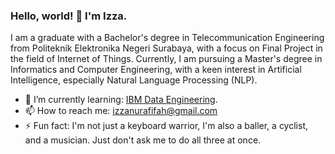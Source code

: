 ### Hello, world! 👋 I'm Izza.

I am a graduate with a Bachelor's degree in Telecommunication Engineering from Politeknik Elektronika Negeri Surabaya, with a focus on Final Project in the field of Internet of Things. Currently, I am pursuing a Master's degree in Informatics and Computer Engineering, with a keen interest in Artificial Intelligence, especially Natural Language Processing (NLP).

- 🌱 I’m currently learning: <a href="https://www.coursera.org/professional-certificates/ibm-data-engineer">IBM Data Engineering</a>.
- 📫 How to reach me: izzanurafifah@gmail.com
- ⚡ Fun fact: I'm not just a keyboard warrior, I'm also a baller, a cyclist, and a musician. Just don't ask me to do all three at once.


